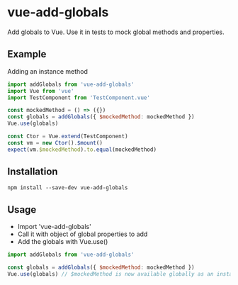 # vue-add-globals

Add globals to Vue. Use it in tests to mock global methods and properties.

## Example

Adding an instance method
```js
import addGlobals from 'vue-add-globals'
import Vue from 'vue'
import TestComponent from 'TestComponent.vue'

const mockedMethod = () => ({})
const globals = addGlobals({ $mockedMethod: mockedMethod })
Vue.use(globals)

const Ctor = Vue.extend(TestComponent)
const vm = new Ctor().$mount()
expect(vm.$mockedMethod).to.equal(mockedMethod)
```

## Installation

```shell
npm install --save-dev vue-add-globals
```

## Usage

* Import 'vue-add-globals'
* Call it with object of global properties to add
* Add the globals with Vue.use()

```js
import addGlobals from 'vue-add-globals'

const globals = addGlobals({ $mockedMethod: mockedMethod })
Vue.use(globals) // $mockedMethod is now available globally as an instance method
```